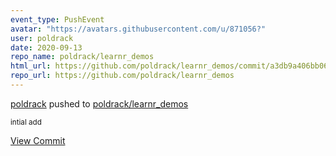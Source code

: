 ```yaml
---
event_type: PushEvent
avatar: "https://avatars.githubusercontent.com/u/871056?"
user: poldrack
date: 2020-09-13
repo_name: poldrack/learnr_demos
html_url: https://github.com/poldrack/learnr_demos/commit/a3db9a406bb0649317c6571dc03a207d2225817c
repo_url: https://github.com/poldrack/learnr_demos
---
```


<a href='https://github.com/poldrack' target='_blank'>poldrack</a> pushed to <a href='https://github.com/poldrack/learnr_demos' target='_blank'>poldrack/learnr_demos</a>

<small>intial add</small>

<a href='https://github.com/poldrack/learnr_demos/commit/a3db9a406bb0649317c6571dc03a207d2225817c' target='_blank'>View Commit</a>